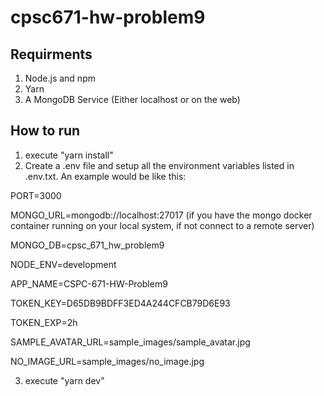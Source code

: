 # cpsc671-hw-problem9
## Requirments
1. Node.js and npm
2. Yarn
3. A MongoDB Service (Either localhost or on the web)
<!-- 3. docker -->
<!-- 4. creat a docker instance of mongo -->

## How to run
1. execute "yarn install"
2. Create a .env file and setup all the environment variables listed in .env.txt. An example would be like this:

PORT=3000

MONGO_URL=mongodb://localhost:27017 (if you have the mongo docker container running on your local system, if not connect to a remote server)

MONGO_DB=cpsc_671_hw_problem9

NODE_ENV=development

APP_NAME=CSPC-671-HW-Problem9

TOKEN_KEY=D65DB9BDFF3ED4A244CFCB79D6E93

TOKEN_EXP=2h

SAMPLE_AVATAR_URL=sample_images/sample_avatar.jpg

NO_IMAGE_URL=sample_images/no_image.jpg

3. execute "yarn dev"
